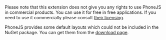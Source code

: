 Please note that this extension does not give you any rights to use PhoneJS in commercial products. You can use it for free in free applications. If you need to use it commercially please consult [their licensing](http://js.devexpress.com/Buy/).

PhoneJS provides some default layouts which could not be included in the NuGet package. You can get them from the [download page](https://bitbucket.org/IntelliFactory/websharper.phonejs/downloads).